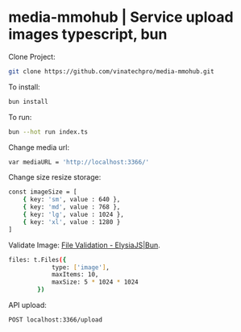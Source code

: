 # media-mmohub | Service upload images typescript, bun

Clone Project:

```bash
git clone https://github.com/vinatechpro/media-mmohub.git
```

To install:

```bash
bun install
```

To run:

```bash
bun --hot run index.ts
```
Change media url:

```bash
var mediaURL = 'http://localhost:3366/'
```

Change size resize storage:

```bash
const imageSize = [
    { key: 'sm', value : 640 },
    { key: 'md', value : 768 },
    { key: 'lg', value : 1024 },
    { key: 'xl', value : 1280 }
]
```

Validate Image: [File Validation - ElysiaJS|Bun](https://elysiajs.com/patterns/file-upload.html#file-validation). 

```bash
files: t.Files({
            type: ['image'],
            maxItems: 10,
            maxSize: 5 * 1024 * 1024
        })
```

API upload:

```bash
POST localhost:3366/upload
```

